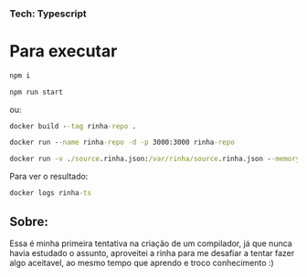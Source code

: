 ### Tech: Typescript

# Para executar

```cmd
npm i
```

```cmd
npm run start
```

ou:

```cmd
docker build --tag rinha-repo .
```

```cmd
docker run --name rinha-repo -d -p 3000:3000 rinha-repo
```

```cmd
docker run -v ./source.rinha.json:/var/rinha/source.rinha.json --memory=2gb --cpus=2 --name rinha-repo -d -p 3000:3000 rinha-repo
```

Para ver o resultado:

```cmd
docker logs rinha-ts
```

## Sobre:

Essa é minha primeira tentativa na criação de um compilador, já que nunca havia estudado o assunto, aproveitei a rinha para me desafiar a tentar fazer algo aceitavel, ao mesmo tempo que aprendo e troco conhecimento :)
